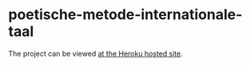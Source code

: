 # poetische-metode-internationale-taal

The project can be viewed [at the Heroku hosted site](https://poetische-metode-international.herokuapp.com/).